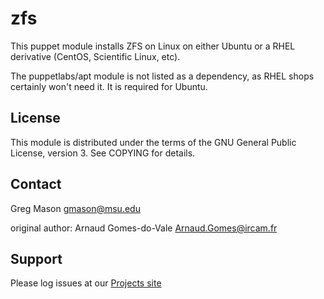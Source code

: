 zfs
===

This puppet module installs ZFS on Linux on either Ubuntu or a RHEL derivative (CentOS, Scientific Linux, etc).

The puppetlabs/apt module is not listed as a dependency, as RHEL shops certainly won't need it. It is required for Ubuntu.

License
-------

This module is distributed under the terms of the GNU General Public License,
version 3. See COPYING for details.

Contact
-------

Greg Mason <gmason@msu.edu>

original author: Arnaud Gomes-do-Vale <Arnaud.Gomes@ircam.fr>

Support
-------

Please log issues at our [Projects site](https://gitlab.msu.edu/gmason/puppet-zfs/issues)
